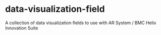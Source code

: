 # data-visualization-field
A collection of data visualization fields to use with AR System / BMC Helix Innovation Suite
